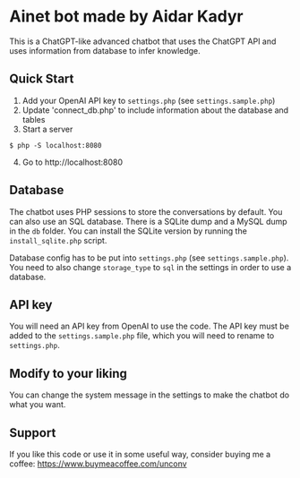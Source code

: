 # Ainet bot made by Aidar Kadyr

This is a ChatGPT-like advanced chatbot that uses the ChatGPT API and uses information from database to infer knowledge. 

## Quick Start

1. Add your OpenAI API key to `settings.php` (see `settings.sample.php`)
2. Update 'connect_db.php' to include information about the database and tables
3. Start a server

```console
$ php -S localhost:8080
```

4. Go to http://localhost:8080

## Database

The chatbot uses PHP sessions to store the conversations by default. You can also use an SQL database. There is a SQLite dump and a MySQL dump in the `db` folder. You can install the SQLite version by running the `install_sqlite.php` script.

Database config has to be put into `settings.php` (see `settings.sample.php`). You need to also change `storage_type` to `sql` in the settings in order to use a database.

## API key

You will need an API key from OpenAI to use the code. The API key must be added to the `settings.sample.php` file, which you will need to rename to `settings.php`.

## Modify to your liking

You can change the system message in the settings to make the chatbot do what you want.

## Support

If you like this code or use it in some useful way, consider buying me a coffee: https://www.buymeacoffee.com/unconv
